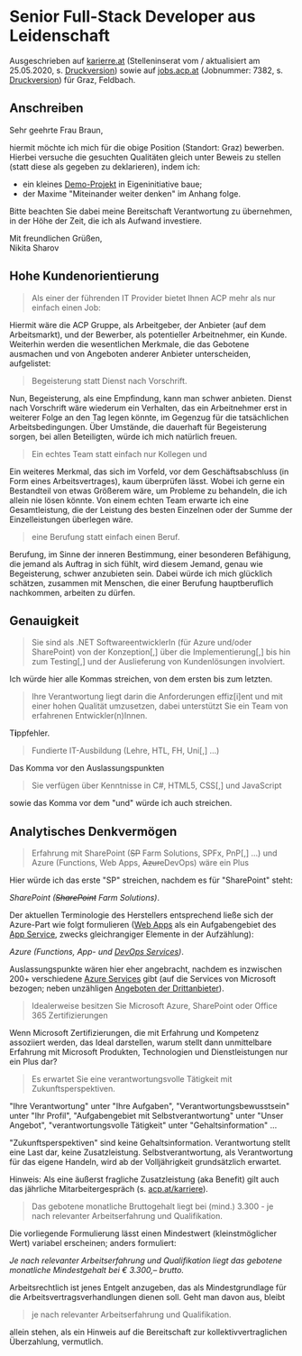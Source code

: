 # Senior Full-Stack Developer aus Leidenschaft

Ausgeschrieben auf [karierre.at](https://www.karriere.at/jobs/5486367) (Stelleninserat vom / aktualisiert am 25.05.2020, s. [Druckversion](media/senior-full-stack-developer_karriere.at.pdf)) sowie auf [jobs.acp.at](https://jobs.acp.at/Job/7382) (Jobnummer: 7382, s. [Druckversion](media/senior-full-stack-developer_acp.at.pdf)) für Graz, Feldbach.

## Anschreiben

Sehr geehrte Frau Braun,

hiermit möchte ich mich für die obige Position (Standort: Graz) bewerben. Hierbei versuche die gesuchten Qualitäten gleich unter Beweis zu stellen (statt diese als gegeben zu deklarieren), indem ich:

- ein kleines [Demo-Projekt](https://github.com/nikita-sharov/acp) in Eigeninitiative baue;
- der Maxime "Miteinander weiter denken" im Anhang folge.

Bitte beachten Sie dabei meine Bereitschaft Verantwortung zu übernehmen, in der Höhe der Zeit, die ich als Aufwand investiere.

Mit freundlichen Grüßen,  
Nikita Sharov

## Hohe Kundenorientierung

> Als einer der führenden IT Provider bietet Ihnen ACP mehr als nur einfach einen Job:

Hiermit wäre die ACP Gruppe, als Arbeitgeber, der Anbieter (auf dem Arbeitsmarkt), und der  Bewerber, als potentieller Arbeitnehmer, ein Kunde. Weiterhin werden die wesentlichen Merkmale, die das Gebotene ausmachen und von Angeboten anderer Anbieter unterscheiden, aufgelistet:

> Begeisterung statt Dienst nach Vorschrift.

Nun, Begeisterung, als eine Empfindung, kann man schwer anbieten. Dienst nach Vorschrift wäre wiederum ein Verhalten, das ein Arbeitnehmer erst in weiterer Folge an den Tag legen könnte, im Gegenzug für die tatsächlichen Arbeitsbedingungen. Über Umstände, die dauerhaft für Begeisterung sorgen, bei allen Beteiligten, würde ich mich natürlich freuen.

> Ein echtes Team statt einfach nur Kollegen und

Ein weiteres Merkmal, das sich im Vorfeld, vor dem Geschäftsabschluss (in Form eines Arbeitsvertrages), kaum überprüfen lässt. Wobei ich gerne ein Bestandteil von etwas Größerem wäre, um Probleme zu behandeln, die ich allein nie lösen könnte. Von einem echten Team erwarte ich eine Gesamtleistung, die der Leistung des besten Einzelnen oder der Summe der Einzelleistungen überlegen wäre.

> eine Berufung statt einfach einen Beruf.

Berufung, im Sinne der inneren Bestimmung, einer besonderen Befähigung, die jemand als Auftrag in sich fühlt, wird diesem Jemand, genau wie Begeisterung, schwer anzubieten sein. Dabei würde ich mich glücklich schätzen, zusammen mit Menschen, die einer Berufung hauptberuflich nachkommen, arbeiten zu dürfen.

## Genauigkeit

> Sie sind als .NET SoftwareentwicklerIn (für Azure und/oder SharePoint) von der Konzeption[,] über die Implementierung[,] bis hin zum Testing[,] und der Auslieferung von Kundenlösungen involviert.

Ich würde hier alle Kommas streichen, von dem ersten bis zum letzten.

> Ihre Verantwortung liegt darin die Anforderungen effiz[i]ent und mit einer hohen Qualität umzusetzen, dabei unterstützt Sie ein Team von erfahrenen Entwickler(n)Innen.

T**i**ppfehler.

> Fundierte IT-Ausbildung (Lehre, HTL, FH, Uni[,] …)

Das Komma vor den Auslassungspunkten

> Sie verfügen über Kenntnisse in C#, HTML5, CSS[,] und JavaScript

sowie das Komma vor dem "und" würde ich auch streichen.

## Analytisches Denkvermögen

> Erfahrung mit SharePoint (~~SP~~ Farm Solutions, SPFx, PnP[,] …) und Azure (Functions, Web Apps, ~~Azure~~DevOps) wäre ein Plus

Hier würde ich das erste "SP" streichen, nachdem es für "SharePoint" steht: 

*SharePoint (~~SharePoint~~ Farm Solutions)*. 

Der aktuellen Terminologie des Herstellers entsprechend ließe sich der Azure-Part wie folgt formulieren ([Web Apps](https://azure.microsoft.com/services/app-service/web) als ein Aufgabengebiet des [App Service](https://azure.microsoft.com/services/app-service), zwecks gleichrangiger Elemente in der Aufzählung): 

*Azure (Functions, App- und [DevOps Services](https://azure.microsoft.com/services/devops))*. 

Auslassungspunkte wären hier eher angebracht, nachdem es inzwischen 200+ verschiedene [Azure Services](https://azure.microsoft.com/services) gibt (auf die Services von Microsoft bezogen; neben unzähligen [Angeboten der Drittanbieter](https://azuremarketplace.microsoft.com)).

> Idealerweise besitzen Sie Microsoft Azure, SharePoint oder Office 365 Zertifizierungen

Wenn Microsoft Zertifizierungen, die mit Erfahrung und Kompetenz assoziiert werden, das Ideal darstellen, warum stellt dann unmittelbare Erfahrung mit Microsoft Produkten, Technologien und Dienstleistungen nur ein Plus dar?

> Es erwartet Sie eine verantwortungsvolle Tätigkeit mit Zukunftsperspektiven.

"Ihre Verantwortung" unter "Ihre Aufgaben", "Verantwortungsbewusstsein" unter "Ihr Profil", "Aufgabengebiet mit Selbstverantwortung" unter "Unser Angebot", "verantwortungsvolle Tätigkeit" unter "Gehaltsinformation" …

"Zukunftsperspektiven" sind keine Gehaltsinformation. Verantwortung stellt eine Last dar, keine Zusatzleistung. Selbstverantwortung, als Verantwortung für das eigene Handeln, wird ab der Volljährigkeit grundsätzlich erwartet.

Hinweis: Als eine äußerst fragliche Zusatzleistung (aka Benefit) gilt auch das jährliche Mitarbeitergespräch (s. [acp.at/karriere](https://www.acp.at/karriere)).

> Das gebotene monatliche Bruttogehalt liegt bei (mind.) 3.300 - je nach relevanter Arbeitserfahrung und Qualifikation.

Die vorliegende Formulierung lässt einen Mindestwert (kleinstmöglicher Wert) variabel erscheinen; anders formuliert:

*Je nach relevanter Arbeitserfahrung und Qualifikation liegt das gebotene monatliche Mindestgehalt bei € 3.300,– brutto.*

Arbeitsrechtlich ist jenes Entgelt anzugeben, das als Mindestgrundlage für die Arbeitsvertragsverhandlungen dienen soll. Geht man davon aus, bleibt

> je nach relevanter Arbeitserfahrung und Qualifikation.

allein stehen, als ein Hinweis auf die Bereitschaft zur kollektivvertraglichen Überzahlung, vermutlich.
